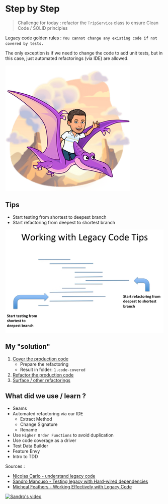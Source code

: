 # Step by Step
> Challenge for today : refactor the `TripService` class to ensure Clean Code / SOLID principles

Legacy code golden rules :
`You cannot change any existing code if not covered by tests.`

The only exception is if we need to change the code to add unit tests, but in this case, just automated refactorings (via IDE) are allowed.

![Legacy code refactoring](../img/legacy-code-refactoring.png)

## Tips
- Start testing from shortest to deepest branch
- Start refactoring from deepest to shortest branch

![Working with Legacy Code Tips](../img/tips.png)

## My "solution"
1. [Cover the production code](steps/1.cover-the-code.md)
   - Prepare the refactoring
   - Result in folder: `1.code-covered`
2. [Refactor the production code](steps/2.refactoring.md)
3. [Surface / other refactorings](steps/3.other-refactorings.md)

## What did we use / learn ?
- Seams
- Automated refactoring via our IDE
  - Extract Method
  - Change Signature
  - Rename
- Use `Higher Order Functions` to avoid duplication
- Use code coverage as a driver
- Test Data Builder
- Feature Envy
- Intro to TDD

Sources : 
- [Nicolas Carlo - understand legacy code](https://understandlegacycode.com/blog/key-points-of-working-effectively-with-legacy-code/#identify-seams-to-break-your-code-dependencies)
- [Sandro Mancuso - Testing legacy with Hard-wired dependencies](https://www.codurance.com/publications/2011/07/16/testing-legacy-hard-wired-dependencies)
- [Micheal Feathers - Working Effectively with Legacy Code](https://www.oreilly.com/library/view/working-effectively-with/0131177052/)

<a href="https://youtu.be/LSqbXorkyfQ" rel="Sandro's video">![Sandro's video](../../img/video.png)</a>